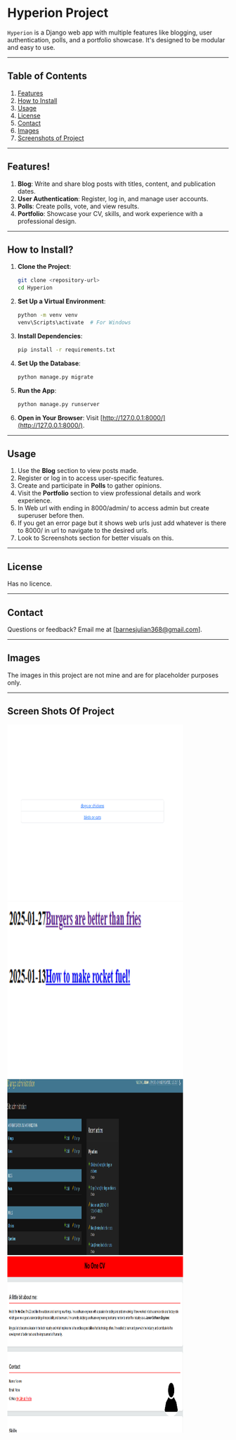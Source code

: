 # Hyperion Project

`Hyperion` is a Django web app with multiple features like blogging, user authentication, polls, and a portfolio showcase. It's designed to be modular and easy to use.

---

## Table of Contents

1. [Features](#features)
2. [How to Install](#how-to-install)
3. [Usage](#usage)
4. [License](#license)
5. [Contact](#contact)
6. [Images](#images)
7. [Screenshots of Project](#screen-shots-of-project)

---

## Features!

1. **Blog**: Write and share blog posts with titles, content, and publication dates.
2. **User Authentication**: Register, log in, and manage user accounts.
3. **Polls**: Create polls, vote, and view results.
4. **Portfolio**: Showcase your CV, skills, and work experience with a professional design.

---

## How to Install?

1. **Clone the Project**:
   ```bash
   git clone <repository-url>
   cd Hyperion
   ```

2. **Set Up a Virtual Environment**:
   ```bash
   python -m venv venv
   venv\Scripts\activate  # For Windows
   ```

3. **Install Dependencies**:
   ```bash
   pip install -r requirements.txt
   ```

4. **Set Up the Database**:
   ```bash
   python manage.py migrate
   ```

5. **Run the App**:
   ```bash
   python manage.py runserver
   ```

6. **Open in Your Browser**:
   Visit [http://127.0.0.1:8000/](http://127.0.0.1:8000/).

---

## Usage

1. Use the **Blog** section to view posts made.
2. Register or log in to access user-specific features.
3. Create and participate in **Polls** to gather opinions.
4. Visit the **Portfolio** section to view professional details and work experience.
5. In Web url with ending in 8000/admin/ to access admin but create superuser before then.
6. If you get an error page but it shows web urls just add whatever is there to 8000/ in url to navigate to the desired urls.
7. Look to Screenshots section for better visuals on this.

---

## License

Has no licence.

---

## Contact

Questions or feedback? Email me at [barnesjulian368@gmail.com].

---

## Images

The images in this project are not mine and are for placeholder purposes only.

---

## Screen Shots Of Project

<p text-align="center">
   <img src="screenshots/Screenshot 2025-05-12 021358.png" width="400px" height="400px" alt="image of project"/>
   <img src="screenshots/Screenshot 2025-05-12 021424.png" width="400px" height="400px" alt="image of project"/>
   <img src="screenshots/Screenshot 2025-05-12 021620.png" width="400px" height="400px" alt="image of project"/>
   <img src="screenshots/Screenshot 2025-05-12 021756.png" width="400px" height="400px" alt="image of project"/>
</p>
